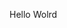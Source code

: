 Hello Wolrd





















































































































































































































































































































































































































































































































































































































































































































































































































































































































































































































































































































































































































































































































































































































































































































































































































